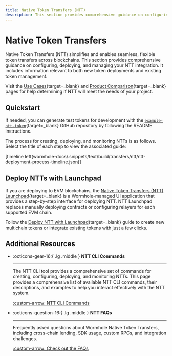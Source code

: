 ```yaml
---
title: Native Token Transfers (NTT)
description: This section provides comprehensive guidance on configuring, deploying, and managing your Native Token Transfers (NTT) integration. 
---
```


# Native Token Transfers

Native Token Transfers (NTT) simplifies and enables seamless, flexible token transfers across blockchains. This section provides comprehensive guidance on configuring, deploying, and managing your NTT integration. It includes information relevant to both new token deployments and existing token management.

Visit the [Use Cases](/docs/build/start-building/use-cases/){target=\_blank} and [Product Comparison](/docs/build/start-building/products/){target=\_blank} pages for help determining if NTT will meet the needs of your project.

## Quickstart

If needed, you can generate test tokens for development with the [`example-ntt-token`](https://github.com/wormhole-foundation/example-ntt-token){target=\_blank} GitHub repository by following the README instructions.

The process for creating, deploying, and monitoring NTTs is as follows. Select the title of each step to view the associated guide:

[timeline left(wormhole-docs/.snippets/text/build/transfers/ntt/ntt-deployment-process-timeline.json)]

## Deploy NTTs with Launchpad

If you are deploying to EVM blockchains, the [Native Token Transfers (NTT) Launchpad](https://ntt.wormhole.com/){target=\_blank} is a Wormhole-managed UI application that provides a step-by-step interface for deploying NTT. NTT Launchpad replaces manually deploying contracts or configuring relayers for each supported EVM chain. 

Follow the [Deploy NTT with Launchpad](/docs/build/transfers/native-token-transfers/deployment-process/evm-launchpad/){target=\_blank} guide to create new multichain tokens or integrate existing tokens with just a few clicks.

## Additional Resources

<div class="grid cards" markdown>

-   :octicons-gear-16:{ .lg .middle } **NTT CLI Commands**

    ---

    The NTT CLI tool provides a comprehensive set of commands for creating, configuring, deploying, and monitoring NTTs. This page provides a comprehensive list of available NTT CLI commands, their descriptions, and examples to help you interact effectively with the NTT system. 

    [:custom-arrow: NTT CLI Commands](/docs/build/transfers/native-token-transfers/cli-commands/)

-   :octicons-question-16:{ .lg .middle } **NTT FAQs**

    ---

    Frequently asked questions about Wormhole Native Token Transfers, including cross-chain lending, SDK usage, custom RPCs, and integration challenges.

    [:custom-arrow: Check out the FAQs](/docs/build/transfers/native-token-transfers/faqs/)

</div>
